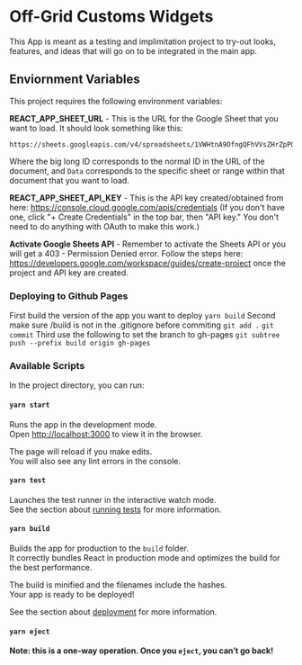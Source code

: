 # Off-Grid Customs Widgets

This App is meant as a testing and implimitation project to try-out looks, features, and ideas that will go on to be integrated in the main app.

## Enviornment Variables

This project requires the following environment variables:

**REACT_APP_SHEET_URL** - This is the URL for the Google Sheet that you want to load. It should look something like this:

```
https://sheets.googleapis.com/v4/spreadsheets/1VWHtnA9OfngQFhVVsZHrZpPOxibFFzISchcN3l9pPDE/values/Data
```

Where the big long ID corresponds to the normal ID in the URL of the document, and `Data` corresponds to the specific
sheet or range within that document that you want to load.

**REACT_APP_SHEET_API_KEY** - This is the API key created/obtained from here: https://console.cloud.google.com/apis/credentials
(If you don't have one, click "+ Create Credentials" in the top bar, then "API key." You don't need to do anything with OAuth to make this work.)

**Activate Google Sheets API** - Remember to activate the Sheets API or you will get a 403 - Permission Denied error. Follow the steps here: https://developers.google.com/workspace/guides/create-project once the project and API key are created.

### Deploying to Github Pages
First build the version of the app you want to deploy `yarn build`
Second make sure /build is not in the .gitignore before commiting
  `git add .`
  `git commit`
Third use the following to set the branch to gh-pages 
  `git subtree push --prefix build origin gh-pages`

### Available Scripts

In the project directory, you can run:

#### `yarn start`

Runs the app in the development mode.\
Open [http://localhost:3000](http://localhost:3000) to view it in the browser.

The page will reload if you make edits.\
You will also see any lint errors in the console.

#### `yarn test`

Launches the test runner in the interactive watch mode.\
See the section about [running tests](https://facebook.github.io/create-react-app/docs/running-tests) for more information.

#### `yarn build`

Builds the app for production to the `build` folder.\
It correctly bundles React in production mode and optimizes the build for the best performance.

The build is minified and the filenames include the hashes.\
Your app is ready to be deployed!

See the section about [deployment](https://facebook.github.io/create-react-app/docs/deployment) for more information.

#### `yarn eject`

**Note: this is a one-way operation. Once you `eject`, you can’t go back!**
